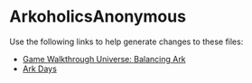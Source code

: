 # ArkoholicsAnonymous

Use the following links to help generate changes to these files:
* [Game Walkthrough Universe: Balancing Ark](http://www.gamewalkthrough-universe.com/Walkthroughs-Guides/Ark-Survival-Evolved/Game-Server-Customization/Balancing-Ark/default.aspx)
* [Ark Days](https://ark-days.herokuapp.com/)
